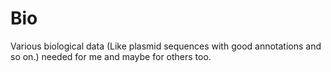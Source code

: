 # Bio
Various biological data (Like plasmid sequences with good annotations and so on.) needed for me and maybe for others too.
